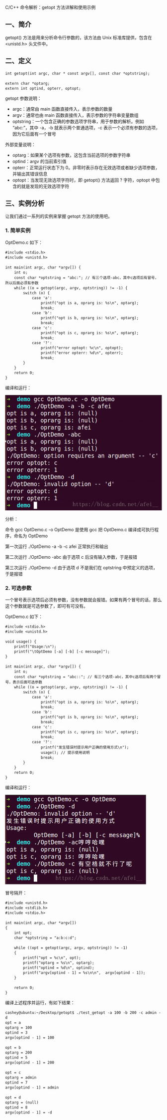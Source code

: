 C/C++ 命令解析：getopt 方法详解和使用示例

## 一、简介

getopt() 方法是用来分析命令行参数的，该方法由 Unix 标准库提供，包含在 <unistd.h> 头文件中。



## 二、定义

```
int getopt(int argc, char * const argv[], const char *optstring);
 
extern char *optarg;
extern int optind, opterr, optopt;
```

getopt 参数说明：

-   argc：通常由 main 函数直接传入，表示参数的数量
-   argv：通常也由 main 函数直接传入，表示参数的字符串变量数组
-   optstring：一个包含正确的参数选项字符串，用于参数的解析。例如 “abc:”，其中 -a，-b 就表示两个普通选项，-c 表示一个必须有参数的选项，因为它后面有一个冒号

外部变量说明：

-   optarg：如果某个选项有参数，这包含当前选项的参数字符串
-   optind：argv 的当前索引值
-   opterr：正常运行状态下为 0。非零时表示存在无效选项或者缺少选项参数，并输出其错误信息
-   optopt：当发现无效选项字符时，即 getopt() 方法返回 ? 字符，optopt 中包含的就是发现的无效选项字符
    



## 三、实例分析

让我们通过一系列的实例来掌握 getopt 方法的使用吧。

### 1. 简单实例

OptDemo.c 如下：

```
#include <stdio.h>
#include <unistd.h>
 
int main(int argc, char *argv[]) {
    int o;
    const char *optstring = "abc:"; // 有三个选项-abc，其中c选项后有冒号，所以后面必须有参数
    while ((o = getopt(argc, argv, optstring)) != -1) {
        switch (o) {
            case 'a':
                printf("opt is a, oprarg is: %s\n", optarg);
                break;
            case 'b':
                printf("opt is b, oprarg is: %s\n", optarg);
                break;
            case 'c':
                printf("opt is c, oprarg is: %s\n", optarg);
                break;
            case '?':
                printf("error optopt: %c\n", optopt);
                printf("error opterr: %d\n", opterr);
                break;
        }
    }
    return 0;
}
```

编译和运行：

![](./getopt1.png)

分析：

命令 gcc OptDemo.c -o OptDemo 是使用 gcc 把 OptDemo.c 编译成可执行程序，命名为 OptDemo

第一次运行 ./OptDemo -a -b -c afei 正常执行和输出

第二次运行 ./OptDemo -abc 由于选项 c 后没有输入参数，于是报错

第三次运行 ./OptDemo -d 由于选项 d 不是我们在 optstring 中预定义的选项，于是报错





### 2. 可选参数

一个冒号表示选项后必须有参数，没有参数就会报错。如果有两个冒号的话，那么这个参数就是可选参数了，即可有可没有。

OptDemo.c 如下：

```
#include <stdio.h>
#include <unistd.h>
 
void usage() {
    printf("Usage:\n");
    printf("\tOptDemo [-a] [-b] [-c message]");
}
 
int main(int argc, char *argv[]) {
    int o;
    const char *optstring = "abc::"; // 有三个选项-abc，其中c选项后有两个冒号，表示后面可选参数
    while ((o = getopt(argc, argv, optstring)) != -1) {
        switch (o) {
            case 'a':
                printf("opt is a, oprarg is: %s\n", optarg);
                break;
            case 'b':
                printf("opt is b, oprarg is: %s\n", optarg);
                break;
            case 'c':
                printf("opt is c, oprarg is: %s\n", optarg);
                break;
            case '?':
                printf("发生错误时提示用户正确的使用方式\n");
                usage(); // 提示使用说明
                break;
        }
    }
    return 0;
}
```

编译和运行：

![](./getopt2.png)

冒号隔开：

```
#include <unistd.h>
#include <stdlib.h>
#include <stdio.h>
 
int main(int argc, char *argv[])
{
    int opt;
    char *optstring = "a:b:c:d";
 
    while ((opt = getopt(argc, argv, optstring)) != -1)
    {
        printf("opt = %c\n", opt);
        printf("optarg = %s\n", optarg);
        printf("optind = %d\n", optind);
        printf("argv[optind - 1] = %s\n\n",  argv[optind - 1]);
    }
 
    return 0;
}
```

编译上述程序并运行，有如下结果：

```
cashey@ubuntu:~/Desktop/getopt$ ./test_getopt -a 100 -b 200 -c admin -d
opt = a
optarg = 100
optind = 3
argv[optind - 1] = 100
 
opt = b
optarg = 200
optind = 5
argv[optind - 1] = 200
 
opt = c
optarg = admin
optind = 7
argv[optind - 1] = admin
 
opt = d
optarg = (null)
optind = 8
argv[optind - 1] = -d
```

